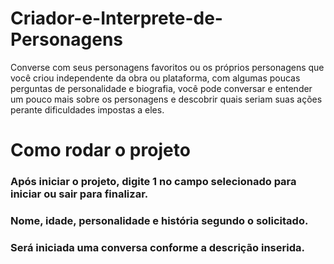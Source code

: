 # Criador-e-Interprete-de-Personagens
Converse com seus personagens favoritos ou os próprios personagens que você criou independente da obra ou plataforma, com algumas poucas perguntas de personalidade e biografia, você pode conversar e entender um pouco mais sobre os personagens e descobrir quais seriam suas ações perante dificuldades impostas a eles.
# Como rodar o projeto
### Após iniciar o projeto, digite 1 no campo selecionado para iniciar ou sair para finalizar.
### Nome, idade, personalidade e história segundo o solicitado.
### Será iniciada uma conversa conforme a descrição inserida.
